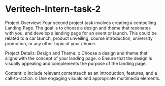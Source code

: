 # Veritech-Intern-task-2
Project Overview:
Your second project task involves creating a compelling Landing Page. The goal is to choose a
design and theme that resonates with you, and develop a landing page for an event or launch.
This could be related to a car launch, product unveiling, course introduction, university
promotion, or any other topic of your choice.

Project Details:
  Design and Theme:
        o Choose a design and theme that aligns with the concept of your landing page.
        o Ensure that the design is visually appealing and complements the purpose of
          the landing page.

  Content:
        o Include relevant contentsuch as an introduction, features, and a call-to-action.
        o Use engaging visuals and appropriate multimedia elements.
